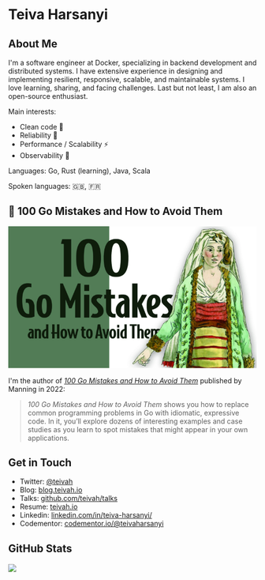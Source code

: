 # Teiva Harsanyi

## About Me

I'm a software engineer at Docker, specializing in backend development and distributed systems. I have extensive experience in designing and implementing resilient, responsive, scalable, and maintainable systems. I love learning, sharing, and facing challenges. Last but not least, I am also an open-source enthusiast.

Main interests:
* Clean code 🧽
* Reliability 🧱
* Performance / Scalability ⚡
* Observability 👀

Languages: Go, Rust (learning), Java, Scala

Spoken languages: 🇬🇧, 🇫🇷 

## 📖 100 Go Mistakes and How to Avoid Them

![](cover.png)

I'm the author of _[100 Go Mistakes and How to Avoid Them](https://www.manning.com/books/100-go-mistakes-and-how-to-avoid-them)_ published by Manning in 2022:

> _100 Go Mistakes and How to Avoid Them_ shows you how to replace common programming problems in Go with idiomatic, expressive code. In it, you’ll explore dozens of interesting examples and case studies as you learn to spot mistakes that might appear in your own applications.

## Get in Touch

* Twitter: [@teivah](https://twitter.com/teivah)
* Blog: [blog.teivah.io](http://blog.teivah.io)
* Talks: [github.com/teivah/talks](https://github.com/teivah/talks)
* Resume: [teivah.io](http://teivah.io)
* Linkedin: [linkedin.com/in/teiva-harsanyi/](https://www.linkedin.com/in/teiva-harsanyi/)
* Codementor: [codementor.io/@teivaharsanyi](https://www.codementor.io/@teivaharsanyi)


## GitHub Stats

<img align="center" src="https://github-readme-stats.vercel.app/api?username=teivah&show_icons=true&include_all_commits=true&hide_title=true" />
